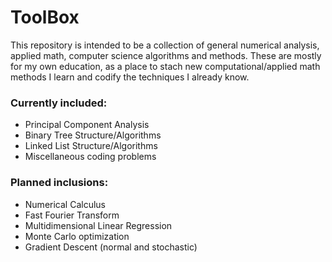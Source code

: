 # ToolBox

This repository is intended to be a collection of general numerical analysis, applied math, computer science algorithms and methods. These are mostly for my own education, as a place to stach new computational/applied math methods I learn and codify the techniques I already know.

### Currently included:
- Principal Component Analysis
- Binary Tree Structure/Algorithms
- Linked List Structure/Algorithms
- Miscellaneous coding problems

### Planned inclusions:
- Numerical Calculus
- Fast Fourier Transform
- Multidimensional Linear Regression
- Monte Carlo optimization
- Gradient Descent (normal and stochastic)
